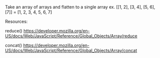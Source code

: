 Take an array of arrays and flatten to a single array
ex. [[1, 2], [3, 4], [5, 6], [7]] = [1, 2, 3, 4, 5, 6, 7]

Resources:

reduce()
https://developer.mozilla.org/en-US/docs/Web/JavaScript/Reference/Global_Objects/Array/reduce

concat()
https://developer.mozilla.org/en-US/docs/Web/JavaScript/Reference/Global_Objects/Array/concat
